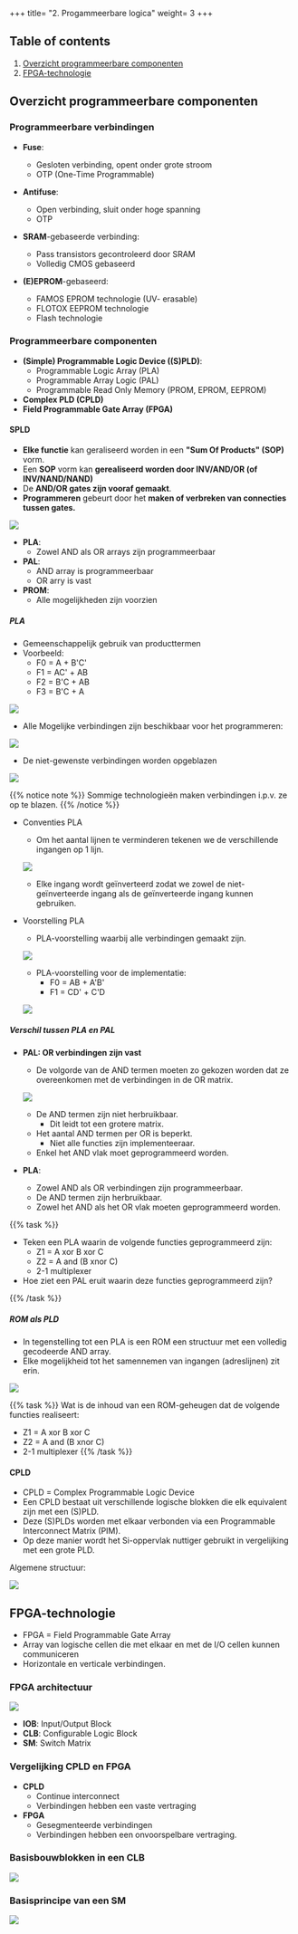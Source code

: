 +++
title= "2. Progammeerbare logica"
weight= 3
+++

## Table of contents

1. [Overzicht programmeerbare componenten](#overzicht-programmeerbare-componenten)
2. [FPGA-technologie](#fpga-technologie)


## Overzicht programmeerbare componenten

### Programmeerbare verbindingen

- **Fuse**:
	+ Gesloten verbinding, opent onder grote stroom
	+ OTP (One-Time Programmable)

- **Antifuse**:
	+ Open verbinding, sluit onder hoge spanning
	+ OTP

- **SRAM**-gebaseerde verbinding:
	+ Pass transistors gecontroleerd door SRAM
	+ Volledig CMOS gebaseerd

- **(E)EPROM**-gebaseerd:
	+ FAMOS EPROM technologie (UV- erasable)
	+ FLOTOX EEPROM technologie
	+ Flash technologie

### Programmeerbare componenten

- **(Simple) Programmable Logic Device ((S)PLD)**:
	+ Programmable Logic Array (PLA)
	+ Programmable Array Logic (PAL)
	+ Programmable Read Only Memory (PROM, EPROM, EEPROM)
- **Complex PLD (CPLD)**
- **Field Programmable Gate Array (FPGA)**

#### SPLD

- **Elke functie** kan geraliseerd worden in een **"Sum Of Products" (SOP)** vorm.
- Een **SOP** vorm kan **gerealiseerd worden door INV/AND/OR (of INV/NAND/NAND)**
- De **AND/OR gates zijn vooraf gemaakt**.
- **Programmeren** gebeurt door het **maken of verbreken van connecties tussen gates.**

![](/img/DISCH/ch-2/SPLD.png)

- **PLA**:
	+ Zowel AND als OR arrays zijn programmeerbaar
- **PAL**:
	+ AND array is programmeerbaar
	+ OR arry is vast
- **PROM**:
	+ Alle mogelijkheden zijn voorzien

##### PLA

- Gemeenschappelijk gebruik van producttermen
- Voorbeeld:
	+ F0 = A + B'C'
	+ F1 = AC' + AB
	+ F2 = B'C + AB
	+ F3 = B'C + A

![](/img/DISCH/ch-2/PLA-tabel.png)

- Alle Mogelijke verbindingen zijn beschikbaar voor het programmeren:

![](/img/DISCH/ch-2/PLA-clean.png)

- De niet-gewenste verbindingen worden opgeblazen

![](/img/DISCH/ch-2/PLA-ready.png)

{{% notice note %}}
Sommige technologieën maken verbindingen i.p.v. ze op te blazen.
{{% /notice %}}

- Conventies PLA
	+ Om het aantal lijnen te verminderen tekenen we de verschillende ingangen op 1 lijn.

	![](/img/DISCH/ch-2/PLA-conventie.png)

	+ Elke ingang wordt geïnverteerd zodat we zowel de niet-geïnverteerde ingang als de geïnverteerde ingang kunnen gebruiken.

- Voorstelling PLA
	+ PLA-voorstelling waarbij alle verbindingen gemaakt zijn.

	![](/img/DISCH/ch-2/PLA-all.png)
	
	+ PLA-voorstelling voor de implementatie:
		* F0 = AB + A'B'
		* F1 = CD' + C'D

	![](/img/DISCH/ch-2/PLA-voorbeeld.png)

##### Verschil tussen PLA en PAL

- **PAL: OR verbindingen zijn vast**
	+ De volgorde van de AND termen moeten zo gekozen worden dat ze overeenkomen met de verbindingen in de OR matrix.

	![](/img/DISCH/ch-2/PAL-clean.png)

	+ De AND termen zijn niet herbruikbaar.
		* Dit leidt tot een grotere matrix.
	+ Het aantal AND termen per OR is beperkt.
		* Niet alle functies zijn implementeeraar.
	+ Enkel het AND vlak moet geprogrammeerd worden.

- **PLA**:
	+ Zowel AND als OR verbindingen zijn programmeerbaar.
	+ De AND termen zijn herbruikbaar.
	+ Zowel het AND als het OR vlak moeten geprogrammeerd worden.

{{% task %}}

- Teken een PLA waarin de volgende functies geprogrammeerd zijn:
	+ Z1 = A xor B xor C
	+ Z2 = A and (B xnor C)
	+ 2-1 multiplexer
- Hoe ziet een PAL eruit waarin deze functies geprogrammeerd zijn?

{{% /task %}}

##### ROM als PLD

- In tegenstelling tot een PLA is een ROM een structuur met een volledig gecodeerde AND array.
- Elke mogelijkheid tot het samennemen van ingangen (adreslijnen) zit erin.

![](/img/DISCH/ch-2/ROM-example.png)

{{% task %}}
Wat is de inhoud van een ROM-geheugen dat de volgende functies realiseert:
- Z1 = A xor B xor C
- Z2 = A and (B xnor C)
- 2-1 multiplexer
{{% /task %}}

#### CPLD

- CPLD = Complex Programmable Logic Device
- Een CPLD bestaat uit verschillende logische blokken die elk equivalent zijn met een (S)PLD.
- Deze (S)PLDs worden met elkaar verbonden via een Programmable Interconnect Matrix (PIM).
- Op deze manier wordt het Si-oppervlak nuttiger gebruikt in vergelijking met een grote PLD.

Algemene structuur:

![](/img/DISCH/ch-2/CPLD.png)


## FPGA-technologie

- FPGA = Field Programmable Gate Array
- Array van logische cellen die met elkaar en met de I/O cellen kunnen communiceren
- Horizontale en verticale verbindingen.

### FPGA architectuur

![](/img/DISCH/ch-2/FPGA.png)

- **IOB**: Input/Output Block
- **CLB**: Configurable Logic Block
- **SM**: Switch Matrix

### Vergelijking CPLD en FPGA

- **CPLD**
	+ Continue interconnect
	+ Verbindingen hebben een vaste vertraging
- **FPGA**
	+ Gesegmenteerde verbindingen
	+ Verbindingen hebben een onvoorspelbare vertraging.

### Basisbouwblokken in een CLB

![](/img/DISCH/ch-2/CLB.png)

### Basisprincipe van een SM

![](/img/DISCH/ch-2/SM.png)
